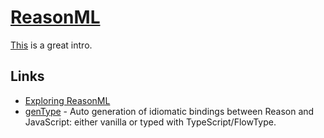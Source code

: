 # [ReasonML](https://reasonml.github.io)

[This](https://www.imaginarycloud.com/blog/reasonml-react-as-first-intended/) is a great intro.

## Links

- [Exploring ReasonML](http://reasonmlhub.com/exploring-reasonml/toc.html)
- [genType](https://github.com/cristianoc/genType) - Auto generation of idiomatic bindings between Reason and JavaScript: either vanilla or typed with TypeScript/FlowType.
